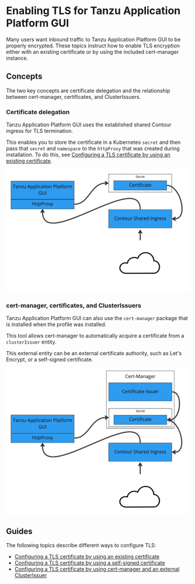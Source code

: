 # Enabling TLS for Tanzu Application Platform GUI

Many users want inbound traffic to Tanzu Application Platform GUI to be properly encrypted.
These topics instruct how to enable TLS encryption either with an existing certificate or by
using the included cert-manager instance.

## <a id="concepts"></a> Concepts

The two key concepts are certificate delegation and the relationship between cert-manager,
certificates, and ClusterIssuers.

### <a id="cert-delegation"></a> Certificate delegation

Tanzu Application Platform GUI uses the established shared Contour ingress for TLS termination.

This enables you to store the certificate in a Kubernetes `secret` and then pass that `secret` and
`namespace` to the `httpProxy` that was created during installation.
To do this, see
[Configuring a TLS certificate by using an existing certificate](enable-tls-existing-cert.hbs.md).

![Tanzu Application Platform TLS Diagram](images/TAP-GUI-TLS.jpg)

### <a id="cert-mngr-certs-clustiss"></a> cert-manager, certificates, and ClusterIssuers

Tanzu Application Platform GUI can also use the `cert-manager` package that is installed when
the profile was installed.

This tool allows cert-manager to automatically acquire a certificate from a `clusterIssuer` entity.

This external entity can be an external certificate authority, such as Let's Encrypt, or a
self-signed certificate.

![Tanzu Application Platform TLS Diagram](images/TAP-GUI-TLS-CERT.jpg)

## <a id="guides"></a> Guides

The following topics describe different ways to configure TLS:

- [Configuring a TLS certificate by using an existing certificate](enable-tls-existing-cert.hbs.md)
- [Configuring a TLS certificate by using a self-signed certificate](enable-self-signed-cert.hbs.md)
- [Configuring a TLS certificate by using cert-manager and an external ClusterIssuer](cert-mngr-ext-clusterissuer.hbs.md)